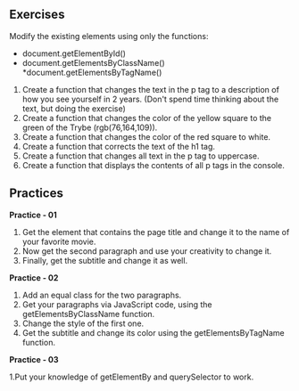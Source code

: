 ## Exercises

Modify the existing elements using only the functions:
* document.getElementById()
* document.getElementsByClassName()
*document.getElementsByTagName()

1. Create a function that changes the text in the p tag to a description of how you see yourself in 2 years. (Don't spend time thinking about the text, but doing the exercise)
2. Create a function that changes the color of the yellow square to the green of the Trybe (rgb(76,164,109)).
3. Create a function that changes the color of the red square to white.
4. Create a function that corrects the text of the h1 tag.
5. Create a function that changes all text in the p tag to uppercase.
6. Create a function that displays the contents of all p tags in the console.

## Practices

**Practice - 01**

1. Get the element that contains the page title and change it to the name of your favorite movie.
2. Now get the second paragraph and use your creativity to change it.
3. Finally, get the subtitle and change it as well.

**Practice - 02**

1. Add an equal class for the two paragraphs.
2. Get your paragraphs via JavaScript code, using the getElementsByClassName function.
3. Change the style of the first one.
4. Get the subtitle and change its color using the getElementsByTagName function.

**Practice - 03**

1.Put your knowledge of getElementBy and querySelector to work.

